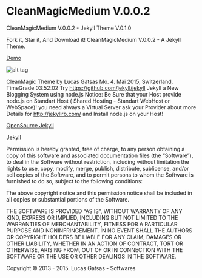# CleanMagicMedium V.0.0.2
CleanMagicMedium V.0.0.2 - Jekyll Theme V.0.1.0 

Fork it, Star it, And Download it!
CleanMagicMedium V.0.0.2 - A Jekyll Theme. 


[Demo](https://github.com/SpaceG/CleanMagicMedium-Jekyll-V.0.2.0) 

![alt tag](https://spaceg.github.io/img/intro-theme-1.png)




CleanMagic Theme by Lucas Gatsas Mo. 4. Mai 2015, Switzerland, TimeGrade 03:52:02
Try  https://github.com/jekyll/jekyll Jekyll a New Blogging System using node.js 
Notice: Be Sure that your Host provide node.js on Standart Host ( Shared Hosting - Standart WebHost or WebSpace)! you need always a Virtual Server ask your Provider about more Details for http://jekyllrb.com/ and Install node.js on your Host!


[OpenSource Jekyll](https://github.com/jekyll/jekyll) 

[Jekyll](http://jekyllrb.com/) 





Permission is hereby granted, free of charge, to any person obtaining a copy of this software and associated documentation files (the “Software”), to deal in the Software without restriction, including without limitation the rights to use, copy, modify, merge, publish, distribute, sublicense, and/or sell copies of the Software, and to permit persons to whom the Software is furnished to do so, subject to the following conditions:

The above copyright notice and this permission notice shall be included in all copies or substantial portions of the Software.

THE SOFTWARE IS PROVIDED “AS IS”, WITHOUT WARRANTY OF ANY KIND, EXPRESS OR IMPLIED, INCLUDING BUT NOT LIMITED TO THE WARRANTIES OF MERCHANTABILITY, FITNESS FOR A PARTICULAR PURPOSE AND NONINFRINGEMENT. IN NO EVENT SHALL THE AUTHORS OR COPYRIGHT HOLDERS BE LIABLE FOR ANY CLAIM, DAMAGES OR OTHER LIABILITY, WHETHER IN AN ACTION OF CONTRACT, TORT OR OTHERWISE, ARISING FROM, OUT OF OR IN CONNECTION WITH THE SOFTWARE OR THE USE OR OTHER DEALINGS IN THE SOFTWARE.

Copyright © 2013 - 2015. Lucas Gatsas - Softwares

